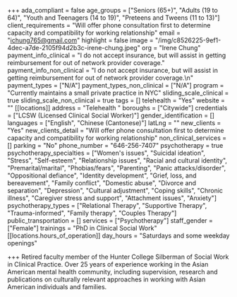 +++
ada_compliant = false
age_groups = ["Seniors (65+)", "Adults (19 to 64)", "Youth and Teenagers (14 to 19)", "Preteens and Tweens (11 to 13)"]
client_requirements = "Will offer phone consultation first to determine capacity and compatibility for working relationship"
email = "ichung765@gmail.com"
highlight = false
image = "/img/c8526225-9ef1-4dec-a7de-2105f94d2b3c-irene-chung.jpeg"
org = "Irene Chung"
payment_info_clinical = "I do not accept insurance, but will assist in getting reimbursement for out of network provider coverage."
payment_info_non_clinical = "I do not accept insurance, but will assist in getting reimbursement for out of network provider coverage.\n"
payment_types = ["N/A"]
payment_types_non_clinical = ["N/A"]
program = "Currently maintains a small private practice in NYC"
sliding_scale_clinical = true
sliding_scale_non_clinical = true
tags = []
telehealth = "Yes"
website = ""
[[locations]]
address = "Telehealth "
boroughs = ["Citywide"]
credentials = ["LCSW (Licensed Clinical Social Worker)"]
gender_identification = []
languages = ["English", "Chinese (Cantonese)"]
latLng = ""
new_clients = "Yes"
new_clients_detail = "Will offer phone consultation first to determine capacity and compatibility for working relationship"
non_clinical_services = []
parking = "No"
phone_number = "646-256-7407"
psychotherapy = true
psychotherapy_specialties = ["Women's issues", "Suicidal ideation", "Stress", "Self-esteem", "Relationship issues", "Racial and cultural identity", "Premarital/marital", "Phobias/fears", "Parenting", "Panic attacks/disorder", "Oppositional defiance", "Identity development", "Grief, loss, and bereavement", "Family conflict", "Domestic abuse", "Divorce and separation", "Depression", "Cultural adjustment", "Coping skills", "Chronic illness", "Caregiver stress and support", "Attachment issues", "Anxiety"]
psychotherapy_types = ["Relational Therapy", "Supportive Therapy", "Trauma-informed", "Family therapy", "Couples Therapy"]
public_transportation = []
services = ["Psychotherapy"]
staff_gender = ["Female"]
trainings = "PhD in Clinical Social Work"
[[locations.hours_of_operation]]
day_hours = "Saturdays and some weekday openings"

+++
Retired faculty member of the Hunter College Silberman of Social Work in Clinical Practice. Over 25 years of experience working in the Asian American mental health community, including supervision, research and publications on culturally relevant approaches in working with Asian American individuals and families.